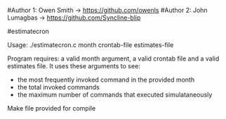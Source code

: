#Author 1: Owen Smith -> https://github.com/owenls
#Author 2: John Lumagbas -> https://github.com/Syncline-blip

#estimatecron

Usage: ./estimatecron.c month crontab-file estimates-file

Program requires: a valid month argument, a valid crontab file 
and a valid estimates file. It uses these arguments to see:
  - the most frequently invoked command in the provided month
  - the total invoked commands
  - the maximum number of commands that executed simulataneously

Make file provided for compile
